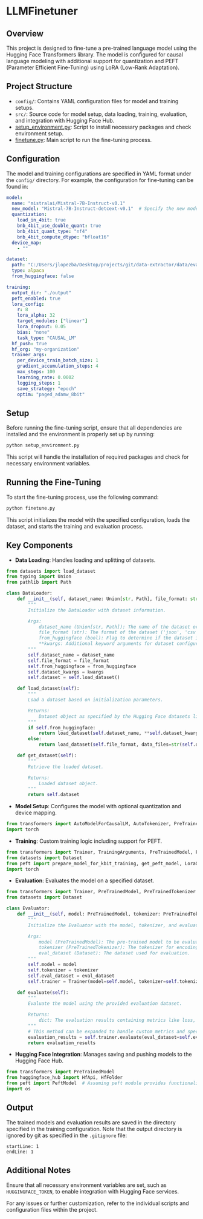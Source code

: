 # LLMFinetuner

## Overview
This project is designed to fine-tune a pre-trained language model using the Hugging Face Transformers library. The model is configured for causal language modeling with additional support for quantization and PEFT (Parameter Efficient Fine-Tuning) using LoRA (Low-Rank Adaptation).

## Project Structure
- `config/`: Contains YAML configuration files for model and training setups.
- `src/`: Source code for model setup, data loading, training, evaluation, and integration with Hugging Face Hub.
- [setup_environment.py](file:///Users/julian/Work/Stefanini/LLMFinetuner/setup_environment.py#1%2C1-1%2C1): Script to install necessary packages and check environment setup.
- [finetune.py](file:///Users/julian/Work/Stefanini/LLMFinetuner/finetune.py#1%2C1-1%2C1): Main script to run the fine-tuning process.

## Configuration
The model and training configurations are specified in YAML format under the `config/` directory. For example, the configuration for fine-tuning can be found in:

```1:36:config/finetuning_config.yaml
model:
  name: "mistralai/Mistral-7B-Instruct-v0.1"
  new_model: "Mistral-7B-Instruct-detcext-v0.1"  # Specify the new model name for saving or pushing
  quantization:
    load_in_4bit: true
    bnb_4bit_use_double_quant: true
    bnb_4bit_quant_type: "nf4"
    bnb_4bit_compute_dtype: "bfloat16"
  device_map:
    - ""

dataset:
  path: "C:/Users/jlopezba/Desktop/projects/git/data-extractor/data/eval/inst_dataset_small.jsonl"
  type: alpaca
  from_huggingface: false

training:
  output_dir: "./output"
  peft_enabled: true
  lora_config:
    r: 8
    lora_alpha: 32
    target_modules: ["linear"]
    lora_dropout: 0.05
    bias: "none"
    task_type: "CAUSAL_LM"
  hf_push: true
  hf_org: "my-organization"
  trainer_args:
    per_device_train_batch_size: 1
    gradient_accumulation_steps: 4
    max_steps: 100
    learning_rate: 0.0002
    logging_steps: 1
    save_strategy: "epoch"
    optim: "paged_adamw_8bit"
```


## Setup
Before running the fine-tuning script, ensure that all dependencies are installed and the environment is properly set up by running:
```python
python setup_environment.py
```
This script will handle the installation of required packages and check for necessary environment variables.

## Running the Fine-Tuning
To start the fine-tuning process, use the following command:
```bash
python finetune.py
```
This script initializes the model with the specified configuration, loads the dataset, and starts the training and evaluation process.

## Key Components
- **Data Loading**: Handles loading and splitting of datasets.
  
```1:42:src/data_loader.py
from datasets import load_dataset
from typing import Union
from pathlib import Path

class DataLoader:
    def __init__(self, dataset_name: Union[str, Path], file_format: str = 'json', from_huggingface: bool = True, **kwargs):
        """
        Initialize the DataLoader with dataset information.

        Args:
            dataset_name (Union[str, Path]): The name of the dataset or path to local dataset.
            file_format (str): The format of the dataset ('json', 'csv', etc.).
            from_huggingface (bool): Flag to determine if the dataset is loaded from Hugging Face.
            **kwargs: Additional keyword arguments for dataset configuration.
        """
        self.dataset_name = dataset_name
        self.file_format = file_format
        self.from_huggingface = from_huggingface
        self.dataset_kwargs = kwargs
        self.dataset = self.load_dataset()

    def load_dataset(self):
        """
        Load a dataset based on initialization parameters.

        Returns:
            Dataset object as specified by the Hugging Face datasets library.
        """
        if self.from_huggingface:
            return load_dataset(self.dataset_name, **self.dataset_kwargs)
        else:
            return load_dataset(self.file_format, data_files=str(self.dataset_name), **self.dataset_kwargs)

    def get_dataset(self):
        """
        Retrieve the loaded dataset.

        Returns:
            Loaded dataset object.
        """
        return self.dataset
```

- **Model Setup**: Configures the model with optional quantization and device mapping.
  
```1:55:src/model_setup.py
from transformers import AutoModelForCausalLM, AutoTokenizer, PreTrainedModel, PreTrainedTokenizer, BitsAndBytesConfig
import torch
```

- **Training**: Custom training logic including support for PEFT.
  
```1:64:src/trainer.py
from transformers import Trainer, TrainingArguments, PreTrainedModel, PreTrainedTokenizer
from datasets import Dataset
from peft import prepare_model_for_kbit_training, get_peft_model, LoraConfig
import torch
```

- **Evaluation**: Evaluates the model on a specified dataset.
  
```1:29:src/evaluator.py
from transformers import Trainer, PreTrainedModel, PreTrainedTokenizer
from datasets import Dataset

class Evaluator:
    def __init__(self, model: PreTrainedModel, tokenizer: PreTrainedTokenizer, eval_dataset: Dataset):
        """
        Initialize the Evaluator with the model, tokenizer, and evaluation dataset.

        Args:
            model (PreTrainedModel): The pre-trained model to be evaluated.
            tokenizer (PreTrainedTokenizer): The tokenizer for encoding the data.
            eval_dataset (Dataset): The dataset used for evaluation.
        """
        self.model = model
        self.tokenizer = tokenizer
        self.eval_dataset = eval_dataset
        self.trainer = Trainer(model=self.model, tokenizer=self.tokenizer)

    def evaluate(self):
        """
        Evaluate the model using the provided evaluation dataset.

        Returns:
            dict: The evaluation results containing metrics like loss, accuracy, etc.
        """
        # This method can be expanded to handle custom metrics and specific evaluation logic
        evaluation_results = self.trainer.evaluate(eval_dataset=self.eval_dataset)
        return evaluation_results

```

- **Hugging Face Integration**: Manages saving and pushing models to the Hugging Face Hub.
  
```1:57:src/huggingface_integration.py
from transformers import PreTrainedModel
from huggingface_hub import HfApi, HfFolder
from peft import PeftModel  # Assuming peft module provides functionality to handle PEFT model operations
import os
```


## Output
The trained models and evaluation results are saved in the directory specified in the training configuration. Note that the output directory is ignored by git as specified in the `.gitignore` file:
```gitignore
startLine: 1
endLine: 1
```

## Additional Notes
Ensure that all necessary environment variables are set, such as `HUGGINGFACE_TOKEN`, to enable integration with Hugging Face services.

For any issues or further customization, refer to the individual scripts and configuration files within the project.
